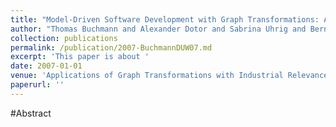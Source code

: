 ```yaml
---
title: "Model-Driven Software Development with Graph Transformations: A Comparative Case Study"
author: "Thomas Buchmann and Alexander Dotor and Sabrina Uhrig and Bernhard Westfechtel"
collection: publications
permalink: /publication/2007-BuchmannDUW07.md
excerpt: 'This paper is about '
date: 2007-01-01
venue: 'Applications of Graph Transformations with Industrial Relevance, Third International Symposium, AGTIVE 2007, Kassel, Germany, October 10-12, 2007, Revised Selected and Invited Papers'
paperurl: ''
---
```


#Abstract
